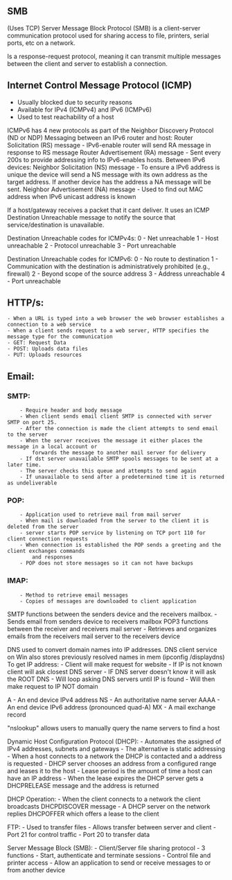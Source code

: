 ## SMB 
(Uses TCP)
Server Message Block Protocol (SMB) is a client-server communication protocol 
used for sharing access to file, printers, serial ports, etc on a network.

Is a response-request protocol, meaning it can transmit multiple messages between
the client and server to establish a connection.


## Internet Control Message Protocol (ICMP)

- Usually blocked due to security reasons
- Available for IPv4 (ICMPv4) and IPv6 (ICMPv6)
- Used to test reachability of a host

ICMPv6 has 4 new protocols as part of the Neighbor Discovery Protocol (ND or NDP)
Messaging between an IPv6 router and host:
	Router Solicitation (RS) message - IPv6-enable router will send RA message in response to RS message
	Router Advertisement (RA) message - Sent every 200s to provide addressing info to IPv6-enables hosts.
Between IPv6 devices:
	Neighbor Solicitation (NS) message - To ensure a IPv6 address is unique the device will send a NS message with its own address as the target address. If another device has the address a NA message will be sent.
	Neighbor Advertisement (NA) message - Used to find out MAC address when IPv6 unicast address is known

If a host/gateway receives a packet that it cant deliver. It uses an
ICMP Destination Unreachable message to notify the source that service/destination
is unavailable.

Destination Unreachable codes for ICMPv4s:
	0 - Net unreachable
	1 - Host unreachable
	2 - Protocol unreachable
	3 - Port unreachable

Destination Unreachable codes for ICMPv6:
	0 - No route to destination
	1 - Communication with the destination is administratively prohibited (e.g., firewall)
	2 - Beyond scope of the source address
	3 - Address unreachable
	4 - Port unreachable


## HTTP/s:
	- When a URL is typed into a web browser the web browser establishes a connection to a web service
	- When a client sends request to a web server, HTTP specifies the message type for the communication
	- GET: Request Data
	- POST: Uploads data files
	- PUT: Uploads resources

## Email:
### SMTP:
		- Require header and body message
		- When client sends email client SMTP is connected with server SMTP on port 25.
		- After the connection is made the client attempts to send email to the server
		- When the server receives the message it either places the message in a local account or
			forwards the message to another mail server for delivery
		- If dst server unavailable SMTP spools messages to be sent at a later time.
		- The server checks this queue and attempts to send again
		- If unavailable to send after a predetermined time it is returned as undeliverable
### POP:
		- Application used to retrieve mail from mail server
		- When mail is downloaded from the server to the client it is deleted from the server
		- server starts POP service by listening on TCP port 110 for client connection requests
		- When connection is established the POP sends a greeting and the client exchanges commands
			and responses
		- POP does not store messages so it can not have backups
### IMAP:
		- Method to retrieve email messages
		- Copies of messages are downloaded to client application

SMTP functions between the senders device and the receivers mailbox.
	- Sends email from senders device to receivers mailbox
POP3 functions between the receiver and receivers mail server
	- Retrieves and organizes emails from the receivers mail server to the receivers device

DNS used to convert domain names into IP addresses.
DNS client service on Win also stores previously resolved names in mem (ipconfig /displaydns)
To get IP address:
	- Client will make request for website
	- If IP is not known client will ask closest DNS server
	- IF DNS server doesn't know it will ask the ROOT DNS
	- Will loop asking DNS servers until IP is found
	- Will then make request to IP NOT domain


A - An end device IPv4 address
NS - An authoritative name server
AAAA - An end device IPv6 address (pronounced quad-A)
MX - A mail exchange record

"nslookup" allows users to manually query the name servers to find a host


Dynamic Host Configuration Protocol (DHCP):
	- Automates the assigned of IPv4 addresses, subnets and gateways
	- The alternative is static addressing
	- When a host connects to a network the DHCP is contacted and a address is requested
	- DHCP server chooses an address from a configured range and leases it to the host
	- Lease period is the amount of time a host can have an IP address
	- When the lease expires the DHCP server gets a DHCPRELEASE message and the address is returned

DHCP Operation:
	- When the client connects to a network the client broadcasts DHCPDISCOVER message
	- A DHCP server on the network replies DHCPOFFER which offers a lease to the client

FTP:
	- Used to transfer files
	- Allows transfer between server and client
	- Port 21 for control traffic
	- Port 20 to transfer data

Server Message Block (SMB):
	- Client/Server file sharing protocol
	- 3 functions
		- Start, authenticate and terminate sessions
		- Control file and printer access
		- Allow an application to send or receive messages to or from another device

